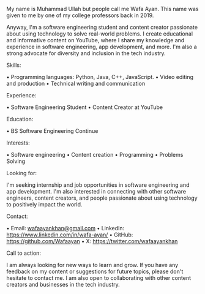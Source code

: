 My name is Muhammad Ullah but people call me Wafa Ayan. This name was given to me by one of my college professors back in 2019.

Anyway, I'm a software engineering student and content creator passionate about using technology to solve real-world problems. I create educational and informative content on YouTube, where I share my knowledge and experience in software engineering, app development, and more. I'm also a strong advocate for diversity and inclusion in the tech industry.

Skills:

• Programming languages: Python, Java, C++, JavaScript.
• Video editing and production
• Technical writing and communication

Experience:

• Software Engineering Student
• Content Creator at YouTube

Education:

• BS Software Engineering Continue

Interests:

• Software engineering
• Content creation
• Programming
• Problems Solving

Looking for:

I'm seeking internship and job opportunities in software engineering and app development. I'm also interested in connecting with other software engineers, content creators, and people passionate about using technology to positively impact the world.

Contact:

• Email: wafaayankhan@gmail.com
• LinkedIn: https://www.linkedin.com/in/wafa-ayan/
• GitHub: https://github.com/Wafaayan
• X: https://twitter.com/wafaayankhan

Call to action:

I am always looking for new ways to learn and grow. If you have any feedback on my content or suggestions for future topics, please don't hesitate to contact me. I am also open to collaborating with other content creators and businesses in the tech industry.
